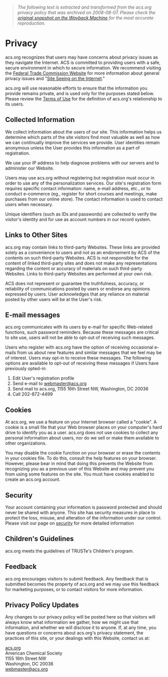 > *The following text is extracted and transformed from the acs.org privacy policy that was archived on 2008-08-07. Please check the [original snapshot on the Wayback Machine](https://web.archive.org/web/20080807142610id_/http%3A//portal.acs.org/portal/PublicWebSite/privacy/index.htm) for the most accurate reproduction.*

# Privacy

acs.org recognizes that users may have concerns about privacy issues as they navigate the Internet. ACS is committed to providing users with a safe, secure environment in which to secure information. We recommend visiting the [Federal Trade Commission Website](http://www.ftc.gov/) for more information about general privacy issues and "[Site Seeing on the Internet](http://www.ftc.gov/bcp/conline/pubs/online/sitesee.shtm)."

acs.org will use reasonable efforts to ensure that the information you provide remains private, and is used only for the purposes stated below. Please review the [Terms of Use](http://portal.acs.org/portal/PublicWebSite/terms/index.htm) for the definition of acs.org's relationship to its users.

## Collected Information

We collect information about the users of our site. This information helps us determine which parts of the site visitors find most valuable as well as how we can continually improve the services we provide. User identities remain anonymous unless the User provides this information as a part of registration.

We use your IP address to help diagnose problems with our servers and to administer our Website.

Users may use acs.org without registering but registration must occur in order to use any of the personalization services. Our site's registration form requires specific contact information: name, e-mail address, etc., or to conduct e-commerce (eg., register for short courses and meetings, make purchases from our online store). The contact information is used to contact users when necessary.

Unique identifiers (such as IDs and passwords) are collected to verify the visitor's identity and for use as account numbers in our record system.

## Links to Other Sites

acs.org may contain links to third-party Websites. These links are provided solely as a convenience to users and not as an endorsement by ACS of the contents on such third-party Websites. ACS is not responsible for the content of linked third-party sites and does not make any representations regarding the content or accuracy of materials on such third-party Websites. Links to third-party Websites are performed at your own risk.

ACS does not represent or guarantee the truthfulness, accuracy, or reliability of communications posted by users or endorse any opinions expressed by users. User acknowledges that any reliance on material posted by other users will be at the User's risk.

## E-mail messages

acs.org communicates with its users by e-mail for specific Web-related functions, such password reminders. Because these messages are critical to site use, users will not be able to opt-out of receiving such messages.

Users who register with acs.org have the option of receiving occasional e-mails from us about new features and similar messages that we feel may be of interest. Users may opt-in to receive these messages. The following options are available to opt-out of receiving these messages if Users have previously opted-in:

  1. Edit User's registration profile
  2. Send e-mail to [webmaster@acs.org](mailto:webmaster@acs.org)
  3. Send mail to acs.org, 1155 16th Street NW, Washington, DC 20036
  4. Call 202-872-4499



## Cookies

At acs.org, we use a feature on your Internet browser called a "cookie". A cookie is a small file that your Web browser places on your computer's hard drive to identify you as a user. acs.org does not use cookies to collect any personal information about users, nor do we sell or make them available to other organizations.

You may disable the cookie function on your browser or erase the contents in your cookies file. To do this, consult the help features on your browser. However, please bear in mind that doing this prevents the Website from recognizing you as a previous user of this Website and may prevent you from using some features on the site. You must have cookies enabled to create an acs.org account.

## Security

Your account containing your information is password protected and should never be shared with anyone. This site has security measures in place to protect the loss, misuse, and alteration of the information under our control. Please visit our page on [security](http://portal.acs.org/portal/PublicWebSite/security/index.htm) for more detailed information

## Children's Guidelines

acs.org meets the guidelines of TRUSTe's Children's program.

## Feedback

acs.org encourages visitors to submit feedback. Any feedback that is submitted becomes the property of acs.org and we may use this feedback for marketing purposes, or to contact visitors for more information.

## Privacy Policy Updates

Any changes to our privacy policy will be posted here so that visitors will always know what information we gather, how we might use that information, and whether we will disclose it to anyone. If, at any time, you have questions or concerns about acs.org's privacy statement, the practices of this site, or your dealings with this Website, contact us at:

[acs.org](http://portal.acs.org/portal/PublicWebSite/index.htm)   
American Chemical Society  
1155 16th Street NW  
Washington, DC 20036[  
webmaster@acs.org](mailto:webmaster@acs.org)
